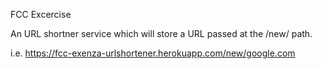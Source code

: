 FCC Excercise

An URL shortner service which will store a URL passed at the /new/ path.

i.e. https://fcc-exenza-urlshortener.herokuapp.com/new/google.com
